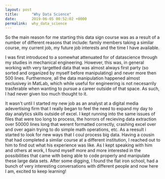 ```yaml
---
layout: post
title:      "Why Data Science"
date:       2019-06-05 00:52:02 +0000
permalink:  why_data_science
---
```



So the main reason for me starting this data sign course was as a result of a number of different reasons that include: family members taking a similar course, my current job, my future job interests and the time I have available.

I was first introduced to a somewhat attenuated for of datascience through my studies in mechanical engineering. However, this was, in general working with very targetted data that was almost always first party (so sorted and organized by myself before manipulating) and never more then 500 lines. Furthermore, all the data manipulation happened almost exclusivey in MatLab, which while useful for engineering is not necesarrily trasferable when wanting to pursue a career outside of that space.  As such, I had never given too much thought to it. 

It wasn't until I started my new job as an analyst at a digital media adevertising firm that I really began to feel the need to expand my day to day analytics skills outside of  excel. I kept running into the same issues of files that were too long to process, the horrors of recieving data extraction over 50000 lines long that werent formatted correctly, crashing excel over and over again trying to do simple math operations, etc. As a reesult i started to look for new ways that I coul process big data. Having a cousin that had completed a similar course at a different institution, I reached out to him to find out what his experience was like. As I kept speaking with him and others at work, I found myself more and more interested in the possibilities that came with being able to code properly and manipulate these large data sets. After some digging, I found the flat iron school, had a bunch of very interesting conversations with different people and now here I am, excited to keep learning!
